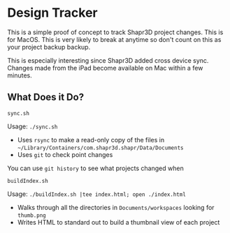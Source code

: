 # Design Tracker

This is a simple proof of concept to track Shapr3D project changes. This is for MacOS. This is very likely to break at anytime so don't count on this as your project backup backup.

This is especially interesting since Shapr3D added cross device sync. Changes made from the iPad become available on Mac within a few minutes.

## What Does it Do?

`sync.sh`

Usage: `./sync.sh`

* Uses `rsync` to make a read-only copy of the files in `~/Library/Containers/com.shapr3d.shapr/Data/Documents`
* Uses `git` to check point changes

You can use `git history` to see what projects changed when

`buildIndex.sh`

Usage: `./buildIndex.sh |tee index.html; open ./index.html`

* Walks through all the directories in `Documents/workspaces` looking for `thumb.png`
* Writes HTML to standard out to build a thumbnail view of each project

